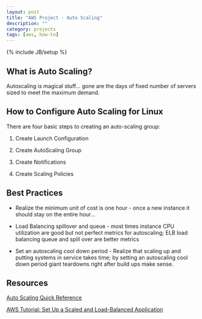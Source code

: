 ```yaml
---
layout: post
title: "AWS Project - Auto Scaling"
description: ""
category: projects
tags: [aws, how-to]
---
```

{% include JB/setup %}

## What is Auto Scaling?
Autoscaling is magical stuff... gone are the days of fixed number of servers sized to meet the maximum demand.

## How to Configure Auto Scaling for Linux
There are four basic steps to creating an auto-scaling group:

1. Create Launch Configuration

2. Create AutoScaling Group

3. Create Notifications

4. Create Scaling Policies

## Best Practices

- Realize the minimum unit of cost is one hour - once a new instance it should stay on the entire hour...

- Load Balancing spillover and queue - most times instance CPU utilization are good but not perfect metrics for autoscaling; ELB load balancing queue and spill over are better metrics

- Set an autoscaling cool down period - Realize that scaling up and putting systems in service takes time; by setting an autoscaling cool down period giant teardowns right after build ups make sense.

## Resources
[Auto Scaling Quick Reference](http://awsdocs.s3.amazonaws.com/AutoScaling/latest/as-qrc.pdf)

[AWS Tutorial: Set Up a Scaled and Load-Balanced Application](http://docs.aws.amazon.com/autoscaling/latest/userguide/as-register-lbs-with-asg.html)
